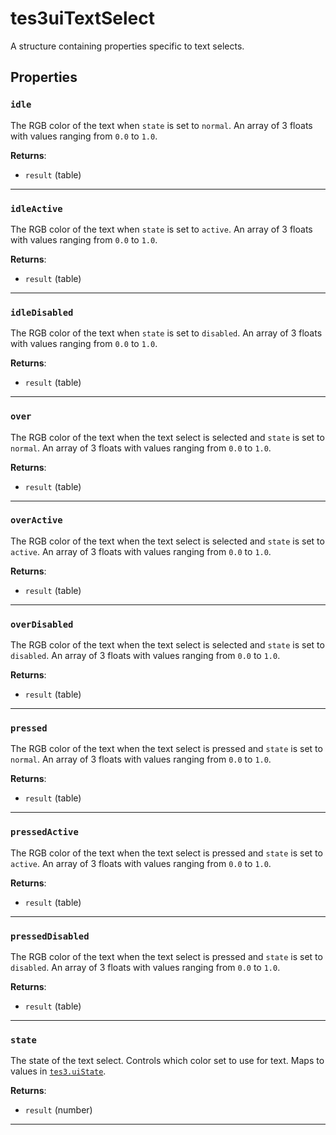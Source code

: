 # tes3uiTextSelect

A structure containing properties specific to text selects.

## Properties

### `idle`

The RGB color of the text when `state` is set to `normal`. An array of 3 floats with values ranging from `0.0` to `1.0`.

**Returns**:

* `result` (table)

***

### `idleActive`

The RGB color of the text when `state` is set to `active`. An array of 3 floats with values ranging from `0.0` to `1.0`.

**Returns**:

* `result` (table)

***

### `idleDisabled`

The RGB color of the text when `state` is set to `disabled`. An array of 3 floats with values ranging from `0.0` to `1.0`.

**Returns**:

* `result` (table)

***

### `over`

The RGB color of the text when the text select is selected and `state` is set to `normal`. An array of 3 floats with values ranging from `0.0` to `1.0`.

**Returns**:

* `result` (table)

***

### `overActive`

The RGB color of the text when the text select is selected and `state` is set to `active`. An array of 3 floats with values ranging from `0.0` to `1.0`.

**Returns**:

* `result` (table)

***

### `overDisabled`

The RGB color of the text when the text select is selected and `state` is set to `disabled`. An array of 3 floats with values ranging from `0.0` to `1.0`.

**Returns**:

* `result` (table)

***

### `pressed`

The RGB color of the text when the text select is pressed and `state` is set to `normal`. An array of 3 floats with values ranging from `0.0` to `1.0`.

**Returns**:

* `result` (table)

***

### `pressedActive`

The RGB color of the text when the text select is pressed and `state` is set to `active`. An array of 3 floats with values ranging from `0.0` to `1.0`.

**Returns**:

* `result` (table)

***

### `pressedDisabled`

The RGB color of the text when the text select is pressed and `state` is set to `disabled`. An array of 3 floats with values ranging from `0.0` to `1.0`.

**Returns**:

* `result` (table)

***

### `state`

The state of the text select. Controls which color set to use for text. Maps to values in [`tes3.uiState`](https://mwse.github.io/MWSE/references/ui-states/).

**Returns**:

* `result` (number)

***

